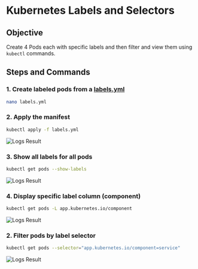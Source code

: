 # Kubernetes Labels and Selectors

## Objective

Create 4 Pods each with specific labels and then filter and view them using `kubectl` commands.

## Steps and Commands
### 1. Create labeled pods from a [labels.yml](./labels.yml)
```bash
nano labels.yml
```
### 2. Apply the manifest

```bash
kubectl apply -f labels.yml
```
![Logs Result](Result.png)

### 3. Show all labels for all pods

```bash
kubectl get pods --show-labels
```
![Logs Result](Result.png)
### 4. Display specific label column (component)
```bash
kubectl get pods -L app.kubernetes.io/component
```
![Logs Result](Result.png)
### 2. Filter pods by label selector
```bash
kubectl get pods --selector="app.kubernetes.io/component=service"
```
![Logs Result](Result.png)
